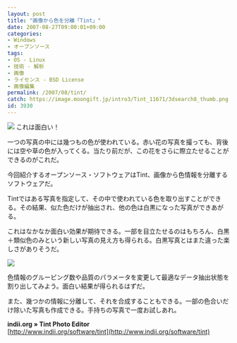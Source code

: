 ```yaml
---
layout: post
title: "画像から色を分離「Tint」"
date: 2007-08-27T09:00:01+09:00
categories:
- Windows
- オープンソース
tags: 
- OS - Linux
- 技術 - 解析
- 画像
- ライセンス - BSD License
- 画像編集
permalink: /2007/08/tint/
catch: https://image.moongift.jp/intro3/Tint_11671/3dsearch8_thumb.png
id: 3930
---
```

[![](https://image.moongift.jp/intro3/Tint_11671/3dsearch6_thumb.png)](https://image.moongift.jp/intro3/Tint_11671/3dsearch62.png) これは面白い！   
  
一つの写真の中には幾つもの色が使われている。赤い花の写真を撮っても、背後には空や草の色が入ってくる。当たり前だが、この花をさらに際立たせることができるのがこれだ。   
  
今回紹介するオープンソース・ソフトウェアはTint、画像から色情報を分離するソフトウェアだ。   
  
<!--more-->  
  
Tintではある写真を指定して、その中で使われている色を取り出すことができる。その結果、似た色だけが抽出され、他の色は白黒になった写真ができあがる。   
  
これはなかなか面白い効果が期待できる。一部を目立たせるのはもちろん、白黒＋類似色のみという新しい写真の見え方も得られる。白黒写真とはまた違った楽しさがありそうだ。   
  
[![](https://image.moongift.jp/intro3/Tint_11671/3dsearch8_thumb.png)](https://image.moongift.jp/intro3/Tint_11671/3dsearch82.png)  
  
色情報のグルーピング数や品質のパラメータを変更して最適なデータ抽出状態を割り出してみよう。面白い結果が得られるはずだ。   
  
また、幾つかの情報に分離して、それを合成することもできる。一部の色合いだけ除いた写真も作成できる。手持ちの写真で一度お試しあれ。   
  
**indii.org » Tint Photo Editor**  
[http://www.indii.org/software/tint](http://www.indii.org/software/tint)